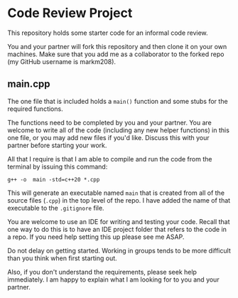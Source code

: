 # Code Review Project
This repository holds some starter code for an informal code review. 

You and your partner will fork this repository and then clone it on your own machines. Make sure that you add me as a collaborator to the forked repo (my GitHub username is markm208).

## main.cpp
The one file that is included holds a ```main()``` function and some stubs for the required functions. 

The functions need to be completed by you and your partner. You are welcome to write all of the code (including any new helper functions) in this one file, or you may add new files if you'd like. Discuss this with your partner before starting your work.

All that I require is that I am able to compile and run the code from the terminal by issuing this command:

```
g++ -o  main -std=c++20 *.cpp
```

This will generate an executable named ```main``` that is created from all of the source files (```.cpp```) in the top level of the repo. I have added the name of that executable to the ```.gitignore``` file. 

You are welcome to use an IDE for writing and testing your code. Recall that one way to do this is to have an IDE project folder that refers to the code in a repo. If you need help setting this up please see me ASAP.

Do not delay on getting started. Working in groups tends to be more difficult than you think when first starting out. 

Also, if you don't understand the requirements, please seek help immediately. I am happy to explain what I am looking for to you and your partner.
